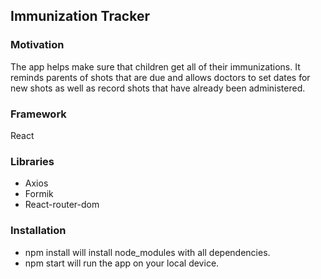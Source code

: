 ## Immunization Tracker


### Motivation
The app helps make sure that children get all of their immunizations. 
It reminds parents of shots that are due and allows doctors to set dates for 
new shots as well as record shots that have already been administered.

### Framework
React

### Libraries
- Axios
- Formik
- React-router-dom

### Installation
- npm install will install node_modules with all dependencies.
- npm start will run the app on your local device.

